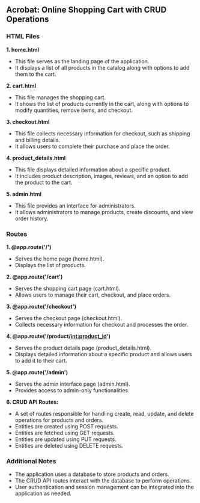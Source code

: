 ## **Acrobat: Online Shopping Cart with CRUD Operations**

### HTML Files

**1. home.html**
- This file serves as the landing page of the application.
- It displays a list of all products in the catalog along with options to add them to the cart.

**2. cart.html**
- This file manages the shopping cart.
- It shows the list of products currently in the cart, along with options to modify quantities, remove items, and checkout.

**3. checkout.html**
- This file collects necessary information for checkout, such as shipping and billing details.
- It allows users to complete their purchase and place the order.

**4. product_details.html**
- This file displays detailed information about a specific product.
- It includes product description, images, reviews, and an option to add the product to the cart.

**5. admin.html**
- This file provides an interface for administrators.
- It allows administrators to manage products, create discounts, and view order history.

### Routes

**1. @app.route('/')**
- Serves the home page (home.html).
- Displays the list of products.

**2. @app.route('/cart')**
- Serves the shopping cart page (cart.html).
- Allows users to manage their cart, checkout, and place orders.

**3. @app.route('/checkout')**
- Serves the checkout page (checkout.html).
- Collects necessary information for checkout and processes the order.

**4. @app.route('/product/<int:product_id>')**
- Serves the product details page (product_details.html).
- Displays detailed information about a specific product and allows users to add it to their cart.

**5. @app.route('/admin')**
- Serves the admin interface page (admin.html).
- Provides access to admin-only functionalities.

**6. CRUD API Routes:**
- A set of routes responsible for handling create, read, update, and delete operations for products and orders.
- Entities are created using POST requests.
- Entities are fetched using GET requests.
- Entities are updated using PUT requests.
- Entities are deleted using DELETE requests.

### Additional Notes

- The application uses a database to store products and orders.
- The CRUD API routes interact with the database to perform operations.
- User authentication and session management can be integrated into the application as needed.